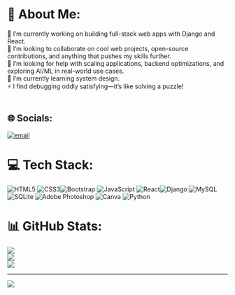 # 💫 About Me:
🔭 I’m currently working on building full-stack web apps with Django and React.<br>👯 I’m looking to collaborate on cool web projects, open-source contributions, and anything that pushes my skills further.  <br>🤝 I’m looking for help with scaling applications, backend optimizations, and exploring AI/ML in real-world use cases.<br>🌱 I’m currently learning system design.<br>⚡ I find debugging oddly satisfying—it’s like solving a puzzle!<br><br>


## 🌐 Socials:
[![email](https://img.shields.io/badge/Email-D14836?logo=gmail&logoColor=white)](mailto:svajanthan8@gmail.com) 

# 💻 Tech Stack:
![HTML5](https://img.shields.io/badge/html5-%23E34F26.svg?style=for-the-badge&logo=html5&logoColor=white) ![CSS3](https://img.shields.io/badge/css3-%231572B6.svg?style=for-the-badge&logo=css3&logoColor=white)![Bootstrap](https://img.shields.io/badge/bootstrap-%238511FA.svg?style=for-the-badge&logo=bootstrap&logoColor=white) ![JavaScript](https://img.shields.io/badge/javascript-%23323330.svg?style=for-the-badge&logo=javascript&logoColor=%23F7DF1E) ![React](https://img.shields.io/badge/react-%2320232a.svg?style=for-the-badge&logo=react&logoColor=%2361DAFB)![Django](https://img.shields.io/badge/django-%23092E20.svg?style=for-the-badge&logo=django&logoColor=white) ![MySQL](https://img.shields.io/badge/mysql-4479A1.svg?style=for-the-badge&logo=mysql&logoColor=white) ![SQLite](https://img.shields.io/badge/sqlite-%2307405e.svg?style=for-the-badge&logo=sqlite&logoColor=white) ![Adobe Photoshop](https://img.shields.io/badge/adobe%20photoshop-%2331A8FF.svg?style=for-the-badge&logo=adobe%20photoshop&logoColor=white) ![Canva](https://img.shields.io/badge/Canva-%2300C4CC.svg?style=for-the-badge&logo=Canva&logoColor=white) ![Python](https://img.shields.io/badge/python-3670A0?style=for-the-badge&logo=python&logoColor=ffdd54)
# 📊 GitHub Stats:
![](https://github-readme-stats.vercel.app/api?username=Ajanthan-SV&theme=dark&hide_border=false&include_all_commits=false&count_private=false)<br/>
![](https://nirzak-streak-stats.vercel.app/?user=Ajanthan-SV&theme=dark&hide_border=false)<br/>
![](https://github-readme-stats.vercel.app/api/top-langs/?username=Ajanthan-SV&theme=dark&hide_border=false&include_all_commits=false&count_private=false&layout=compact)

---
[![](https://visitcount.itsvg.in/api?id=Ajanthan-SV&icon=0&color=0)](https://visitcount.itsvg.in)

<!-- Proudly created with GPRM ( https://gprm.itsvg.in ) -->
